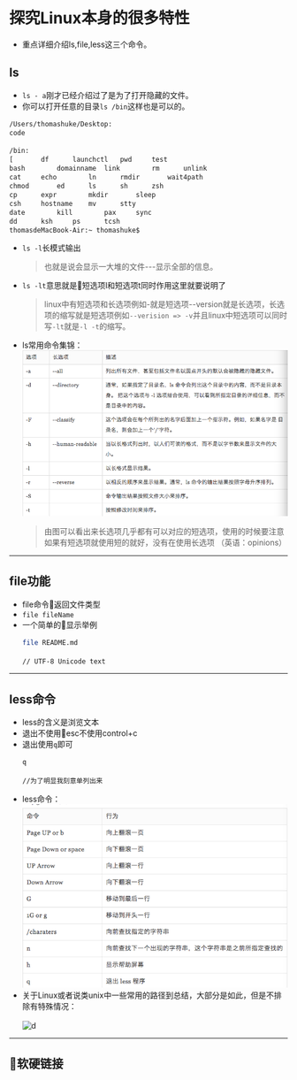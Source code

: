 # 探究Linux本身的很多特性
- 重点详细介绍ls,file,less这三个命令。
## ls
- `ls - a`刚才已经介绍过了是为了打开隐藏的文件。
- 你可以打开任意的目录`ls /bin`这样也是可以的。
>   
    /Users/thomashuke/Desktop:
    code

    /bin:
    [		df		launchctl	pwd		test
    bash		domainname	link		rm		unlink
    cat		echo		ln		rmdir		wait4path
    chmod		ed		ls		sh		zsh
    cp		expr		mkdir		sleep
    csh		hostname	mv		stty
    date		kill		pax		sync
    dd		ksh		ps		tcsh
    thomasdeMacBook-Air:~ thomashuke$ 
- `ls -l`长模式输出
    > 也就是说会显示一大堆的文件---显示全部的信息。
- `ls -lt`意思就是短选项l和短选项t同时作用这里就要说明了
    > linux中有短选项和长选项例如-就是短选项--version就是长选项，长选项的缩写就是短选项例如`--verision => -v`并且linux中短选项可以同时写`-lt`就是`-l -t`的缩写。
- ls常用命令集锦：
    ![pic](../picture/2017-9-4.png)
    > 由图可以看出来长选项几乎都有可以对应的短选项，使用的时候要注意如果有短选项就使用短的就好，没有在使用长选项 （英语：opinions）
---
## file功能
- file命令返回文件类型
- `file fileName`
- 一个简单的显示举例
    ```bash
    file README.md

    // UTF-8 Unicode text
    ```
---
## less命令
- less的含义是浏览文本
- 退出不使用esc不使用control+c
- 退出使用`q`即可
    ```bash
    q

    //为了明显我刻意单列出来
    ```
- less命令：![p](../picture/2017-9-4-1.png)
- 关于Linux或者说类unix中一些常用的路径到总结，大部分是如此，但是不排除有特殊情况：<br><br>![d](../picture/long.gif)
---
## 软硬链接
